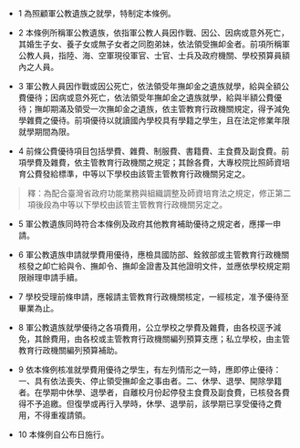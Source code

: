 * 1 為照顧軍公教遺族之就學，特制定本條例。

* 2 本條例所稱軍公教遺族，依指軍公教人員因作戰、因公、因病或意外死亡，其婚生子女、養子女或無子女者之同胞弟妹，依法領受撫卹金者。前項所稱軍公教人員，指陸、海、空軍現役軍官、士官、士兵及政府機關、學校預算員額內之人員。

* 3 軍公教人員因作戰或因公死亡，依法領受年撫卹金之遺族就學，給與全額公費優待；因病或意外死亡，依法領受年撫卹金之遺族就學，給與半額公費優待；撫卹期滿及領受一次撫卹金之遺族，依主管教育行政機關規定，得予減免學雜費之優待。前項優待以就讀國內學校具有學籍之學生，且在法定修業年限就學期間為限。

* 4 前條公費優待項目包括學費、雜費、制服費、書籍費、主食費及副食費。前項學費及雜費，依主管教育行政機關之規定；其餘各費，大專校院比照師資培育公費發給標準，中等以下學校由該管主管教育行政機關另定之。

> 釋：為配合臺灣省政府功能業務與組織調整及師資培育法之規定，修正第二項後段為中等以下學校由該管主管教育行政機關另定之。

* 5 軍公教遺族同時符合本條例及政府其他教育補助優待之規定者，應擇一申請。

* 6 軍公教遺族申請就學費用優待，應檢具國防部、銓敘部或主管教育行政機關核發之卹亡給與令、撫卹令、撫卹金證書及其他證明文件，並應依學校規定期限辦理申請手續。

* 7 學校受理前條申請，應報請主管教育行政機關核定，一經核定，准予優待至畢業為止。

* 8 軍公教遺族就學優待之各項費用，公立學校之學費及雜費，由各校逕予減免，其餘費用，由各校或主管教育行政機關編列預算支應；私立學校，由主管教育行政機關編列預算補助。

* 9 依本條例核准就學費用優待之學生，有左列情形之一時，應即停止優待：一、具有依法喪失、停止領受撫卹金之事由者。二、休學、退學、開除學籍者。在學期中休學、退學者，自離校月份起停發主食費及副食費，已核發各費得不予追繳。但復學或再行入學時，休學、退學前，該學期已享受優待之費用，不得重複請領。

* 10 本條例自公布日施行。

